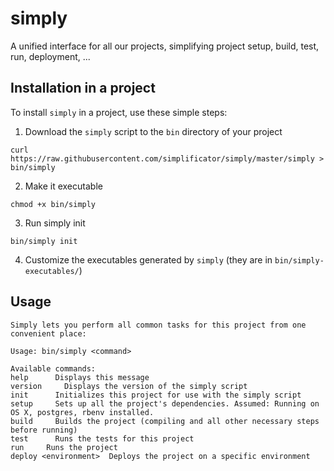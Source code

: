 # simply
A unified interface for all our projects, simplifying project setup, build, test, run, deployment, ...

## Installation in a project

To install `simply` in a project, use these simple steps:

1. Download the `simply` script to the `bin` directory of your project

  ```
  curl https://raw.githubusercontent.com/simplificator/simply/master/simply > bin/simply
  ```

2. Make it executable

  ```
  chmod +x bin/simply
  ```

3. Run simply init

  ```
  bin/simply init
  ```

4. Customize the executables generated by `simply` (they are in `bin/simply-executables/`)


## Usage

```
Simply lets you perform all common tasks for this project from one convenient place:

Usage: bin/simply <command>

Available commands:
help      Displays this message
version     Displays the version of the simply script
init      Initializes this project for use with the simply script
setup     Sets up all the project's dependencies. Assumed: Running on OS X, postgres, rbenv installed.
build     Builds the project (compiling and all other necessary steps before running)
test      Runs the tests for this project
run     Runs the project
deploy <environment>  Deploys the project on a specific environment
```
